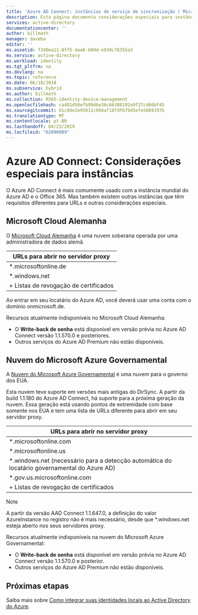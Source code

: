 ```yaml
---
title: 'Azure AD Connect: instâncias do serviço de sincronização | Microsoft Docs'
description: Esta página documenta considerações especiais para instâncias do Azure AD.
services: active-directory
documentationcenter: ''
author: billmath
manager: daveba
editor: ''
ms.assetid: f340ea11-8ff5-4ae6-b09d-e939c76355a3
ms.service: active-directory
ms.workload: identity
ms.tgt_pltfrm: na
ms.devlang: na
ms.topic: reference
ms.date: 06/18/2018
ms.subservice: hybrid
ms.author: billmath
ms.collection: M365-identity-device-management
ms.openlocfilehash: ca481d50efb99d6e36c66388192e9f27cd66bf45
ms.sourcegitcommit: 61c8de2e95011c094af18fdf679d5efe5069197b
ms.translationtype: MT
ms.contentlocale: pt-BR
ms.lasthandoff: 04/23/2019
ms.locfileid: "62096089"
---
```

# <a name="azure-ad-connect-special-considerations-for-instances"></a>Azure AD Connect: Considerações especiais para instâncias
O Azure AD Connect é mais comumente usado com a instância mundial do Azure AD e o Office 365. Mas também existem outras instâncias que têm requisitos diferentes para URLs e outras considerações especiais.

## <a name="microsoft-cloud-germany"></a>Microsoft Cloud Alemanha
O [Microsoft Cloud Alemanha](https://www.microsoft.de/cloud-deutschland) é uma nuvem soberana operada por uma administradora de dados alemã.

| URLs para abrir no servidor proxy |
| --- |
| \*.microsoftonline.de |
| \*.windows.net |
| + Listas de revogação de certificados |

Ao entrar em seu locatário do Azure AD, você deverá usar uma conta com o domínio onmicrosoft.de.

Recursos atualmente indisponíveis no Microsoft Cloud Alemanha:

* O **Write-back de senha** está disponível em versão prévia no Azure AD Connect versão 1.1.570.0 e posteriores.
* Outros serviços do Azure AD Premium não estão disponíveis.

## <a name="microsoft-azure-government-cloud"></a>Nuvem do Microsoft Azure Governamental
A [Nuvem do Microsoft Azure Governamental](https://azure.microsoft.com/features/gov/) é uma nuvem para o governo dos EUA.

Esta nuvem teve suporte em versões mais antigas do DirSync. A partir da build 1.1.180 do Azure AD Connect, há suporte para a próxima geração da nuvem. Essa geração está usando pontos de extremidade com base somente nos EUA e tem uma lista de URLs diferente para abrir em seu servidor proxy.

| URLs para abrir no servidor proxy |
| --- |
| \*.microsoftonline.com |
| \*.microsoftonline.us |
| \*.windows.net (necessário para a detecção automática do locatário governamental do Azure AD) |
| \*.gov.us.microsoftonline.com |
| + Listas de revogação de certificados |

> [!NOTE]
> A partir da versão AAD Connect 1.1.647.0, a definição do valor AzureInstance no registro não é mais necessário, desde que *.windows.net esteja aberto nos seus servidores proxy.

Recursos atualmente indisponíveis na nuvem do Microsoft Azure Governamental:

* O **Write-back de senha** está disponível em versão prévia no Azure AD Connect versão 1.1.570.0 e posterior.
* Outros serviços do Azure AD Premium não estão disponíveis.

## <a name="next-steps"></a>Próximas etapas
Saiba mais sobre [Como integrar suas identidades locais ao Active Directory do Azure](whatis-hybrid-identity.md).
